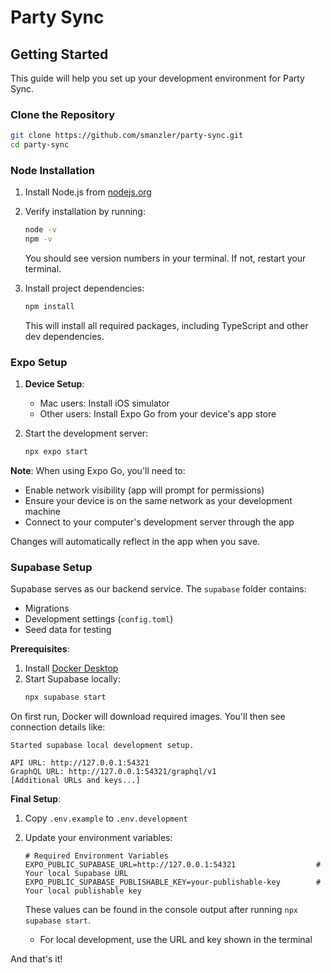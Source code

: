 # Party Sync

## Getting Started

This guide will help you set up your development environment for Party Sync.

### Clone the Repository

```bash
git clone https://github.com/smanzler/party-sync.git
cd party-sync
```

### Node Installation

1. Install Node.js from [nodejs.org](https://nodejs.org/en)
2. Verify installation by running:

   ```bash
   node -v
   npm -v
   ```

   You should see version numbers in your terminal. If not, restart your terminal.

3. Install project dependencies:
   ```bash
   npm install
   ```
   This will install all required packages, including TypeScript and other dev dependencies.

### Expo Setup

1. **Device Setup**:

   - Mac users: Install iOS simulator
   - Other users: Install Expo Go from your device's app store

2. Start the development server:
   ```bash
   npx expo start
   ```

**Note**: When using Expo Go, you'll need to:

- Enable network visibility (app will prompt for permissions)
- Ensure your device is on the same network as your development machine
- Connect to your computer's development server through the app

Changes will automatically reflect in the app when you save.

### Supabase Setup

Supabase serves as our backend service. The `supabase` folder contains:

- Migrations
- Development settings (`config.toml`)
- Seed data for testing

**Prerequisites**:

1. Install [Docker Desktop](https://www.docker.com/products/docker-desktop/)
2. Start Supabase locally:
   ```bash
   npx supabase start
   ```

On first run, Docker will download required images. You'll then see connection details like:

```
Started supabase local development setup.

API URL: http://127.0.0.1:54321
GraphQL URL: http://127.0.0.1:54321/graphql/v1
[Additional URLs and keys...]
```

**Final Setup**:

1. Copy `.env.example` to `.env.development`
2. Update your environment variables:

   ```
   # Required Environment Variables
   EXPO_PUBLIC_SUPABASE_URL=http://127.0.0.1:54321                  # Your local Supabase URL
   EXPO_PUBLIC_SUPABASE_PUBLISHABLE_KEY=your-publishable-key        # Your local publishable key
   ```

   These values can be found in the console output after running `npx supabase start`.

   - For local development, use the URL and key shown in the terminal

And that's it!
